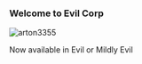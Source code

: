 ### Welcome to Evil Corp

![arton3355](https://user-images.githubusercontent.com/61295275/175451728-02864550-d388-4819-82a4-e48c5e05cfe3.jpeg)

Now available in Evil or Mildly Evil
